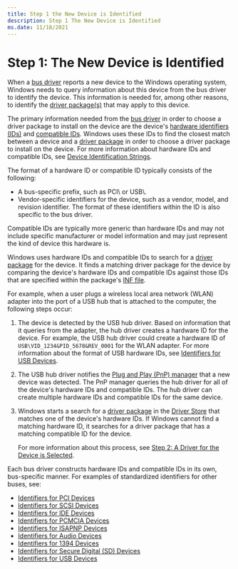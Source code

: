 ```yaml
---
title: Step 1 the New Device is Identified
description: Step 1 The New Device is Identified
ms.date: 11/18/2021
---
```


# Step 1: The New Device is Identified

When a [bus driver](../kernel/bus-drivers.md) reports a new device to the Windows operating system, Windows needs to query information about this device from the bus driver to identify the device. This information is needed for, among other reasons, to identify the [driver package(s)](driver-packages.md) that may apply to this device.

The primary information needed from the [bus driver](../kernel/bus-drivers.md) in order to choose a driver package to install on the device are the device's [hardware identifiers (IDs)](hardware-ids.md) and [compatible IDs](compatible-ids.md). Windows uses these IDs to find the closest match between a device and a [driver package](driver-packages.md) in order to choose a driver package to install on the device. For more information about hardware IDs and compatible IDs, see [Device Identification Strings](device-identification-strings.md).

The format of a hardware ID or compatible ID typically consists of the following:

-   A bus-specific prefix, such as PCI\\ or USB\\.
-   Vendor-specific identifiers for the device, such as a vendor, model, and revision identifier. The format of these identifiers within the ID is also specific to the bus driver.

Compatible IDs are typically more generic than hardware IDs and may not include specific manufacturer or model information and may just represent the kind of device this hardware is. 

Windows uses hardware IDs and compatible IDs to search for a [driver package](driver-packages.md) for the device. It finds a matching driver package for the device by comparing the device's hardware IDs and compatible IDs against those IDs that are specified within the package's [INF file](overview-of-inf-files.md).

For example, when a user plugs a wireless local area network (WLAN) adapter into the port of a USB hub that is attached to the computer, the following steps occur:

1.  The device is detected by the USB hub driver. Based on information that it queries from the adapter, the hub driver creates a hardware ID for the device. For example, the USB hub driver could create a hardware ID of `USB\VID_1234&PID_5678&REV_0001` for the WLAN adapter. For more information about the format of USB hardware IDs, see [Identifiers for USB Devices](identifiers-for-usb-devices.md).

2.  The USB hub driver notifies the [Plug and Play (PnP) manager](pnp-manager.md) that a new device was detected. The PnP manager queries the hub driver for all of the device's hardware IDs and compatible IDs. The hub driver can create multiple hardware IDs and compatible IDs for the same device.

3.  Windows starts a search for a [driver package](driver-packages.md) in the [Driver Store](driver-store.md) that matches one of the device's hardware IDs. If Windows cannot find a matching hardware ID, it searches for a driver package that has a matching compatible ID for the device.

    For more information about this process, see [Step 2: A Driver for the Device is Selected](step-2--a-driver-for-the-device-is-selected.md).

Each bus driver constructs hardware IDs and compatible IDs in its own, bus-specific manner. For examples of standardized identifiers for other buses, see:

*  [Identifiers for PCI Devices](identifiers-for-pci-devices.md)
*  [Identifiers for SCSI Devices](identifiers-for-scsi-devices.md)
*  [Identifiers for IDE Devices](identifiers-for-ide-devices.md)
*  [Identifiers for PCMCIA Devices](identifiers-for-pcmcia-devices.md)
*  [Identifiers for ISAPNP Devices](identifiers-for-isapnp-devices.md)
*  [Identifiers for Audio Devices](identifiers-for-hdaudio-devices.md)
*  [Identifiers for 1394 Devices](identifiers-for-1394-devices.md)
*  [Identifiers for Secure Digital (SD) Devices](identifiers-for-secure-digital--sd--devices.md)
*  [Identifiers for USB Devices](identifiers-for-usb-devices.md)
